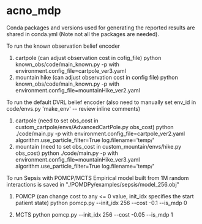 # acno_mdp
Conda packages and versions used for generating the reported results are shared in conda.yml (Note not all the packages are needed).

To run the known observation belief encoder
1. cartpole (can adjust observation cost in cofig_file)
python known_obs/code/main_known.py -p with environment.config_file=cartpole_ver3.yaml
2. mountain hike (can adjust observation cost in config file)
python known_obs/code/main_known.py -p with environment.config_file=mountainHike_ver2.yaml

To run the default DVRL belief encoder (also need to manually set env_id in code/envs.py 'make_env' -- review inline comments)
1. cartpole (need to set obs_cost in custom_cartpole/envs/AdvancedCartPole.py obs_cost)
python ./code/main.py -p with environment.config_file=cartpole_ver2.yaml algorithm.use_particle_filter=True log.filename='temp/'
2. mountain (need to set obs_cost in custom_mountain/envs/hike.py obs_cost)
python ./code/main.py -p with environment.config_file=mountainHike_ver3.yaml algorithm.use_particle_filter=True log.filename='temp/'

To run Sepsis with POMCP/MCTS
Empirical model built from 1M random interactions is saved in "./POMDPy/examples/sepsis/model_256.obj"

1. POMCP (can change cost to any <= 0 value, init_idx specifies the start patient state)
python pomcp.py --init_idx 256 --cost -0.1 --is_mdp 0

2. MCTS
python pomcp.py --init_idx 256 --cost -0.05 --is_mdp 1


